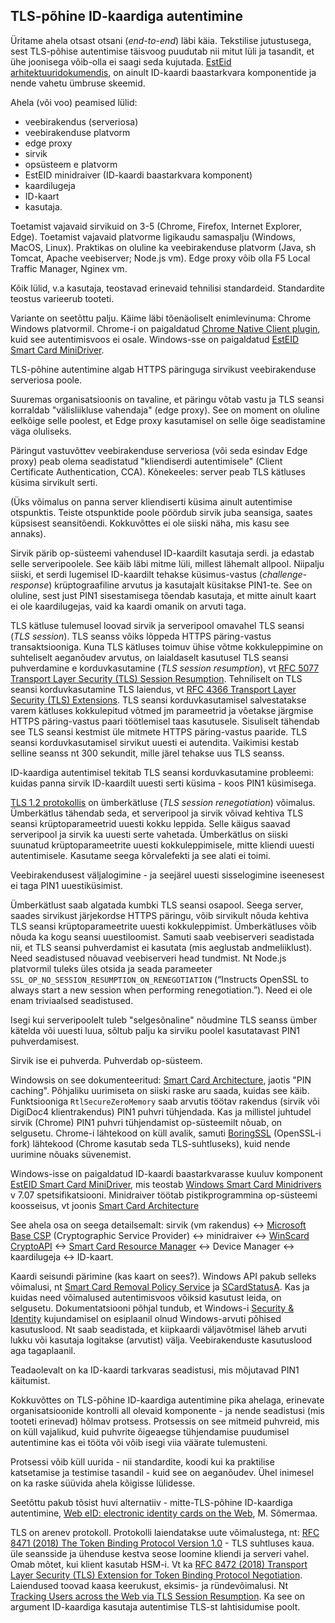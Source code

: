 ## TLS-põhine ID-kaardiga autentimine

Üritame ahela otsast otsani (_end-to-end_) läbi käia. Tekstilise jutustusega, sest TLS-põhise autentimise täisvoog puudutab nii mitut lüli ja tasandit, et ühe joonisega võib-olla ei saagi seda kujutada. [EstEid arhitektuuridokumendis](http://open-eid.github.io/#architecture-of-id-software), on ainult ID-kaardi baastarkvara komponentide ja nende vahetu ümbruse skeemid.

Ahela (või voo) peamised lülid:

- veebirakendus (serveriosa)
- veebirakenduse platvorm
- edge proxy
- sirvik
- opsüsteem e platvorm
- EstEID minidraiver (ID-kaardi baastarkvara komponent)
- kaardilugeja
- ID-kaart
- kasutaja.

Toetamist vajavaid sirvikuid on 3-5 (Chrome, Firefox, Internet Explorer, Edge). Toetamist vajavaid platvorme ligikaudu samaspalju (Windows, MacOS, Linux). Praktikas on oluline ka veebirakenduse platvorm  (Java, sh Tomcat, Apache veebiserver; Node.js vm). Edge proxy võib olla F5 Local Traffic Manager, Nginex vm.

Kõik lülid, v.a kasutaja, teostavad erinevaid tehnilisi standardeid. Standardite teostus varieerub tooteti.

Variante on seetõttu palju. Käime läbi tõenäoliselt enimlevinuma: Chrome Windows platvormil.
Chrome-i on paigaldatud [Chrome Native Client plugin]( https://github.com/open-eid/chrome-token-signing), kuid see autentimisvoos ei osale. Windows-sse on paigaldatud [EstEID Smart Card MiniDriver](https://github.com/open-eid/minidriver).

TLS-põhine autentimine algab HTTPS päringuga sirvikust veebirakenduse serveriosa poole.

Suuremas organisatsioonis on tavaline, et päringu võtab vastu ja TLS seansi korraldab "välisliikluse vahendaja" (edge proxy). See on moment on oluline eelkõige selle poolest, et Edge proxy kasutamisel on selle õige seadistamine väga oluliseks.

Päringut vastuvõttev veebirakenduse serveriosa (või seda esindav Edge proxy) peab olema seadistatud "kliendiserdi autentimisele" (Client Certificate Authentication, CCA). Kõnekeeles: server peab TLS kätluses küsima sirvikult serti.

(Üks võimalus on panna server kliendiserti küsima ainult autentimise otspunktis. Teiste otspunktide poole pöördub sirvik juba seansiga, saates küpsisest seansitõendi. Kokkuvõttes ei ole siiski näha, mis kasu see annaks).

Sirvik pärib op-süsteemi vahendusel ID-kaardilt kasutaja serdi. ja edastab selle serveripoolele. See käib läbi mitme lüli, millest lähemalt allpool. Niipalju siiski, et serdi lugemisel ID-kaardilt tehakse küsimus-vastus (_challenge-response_) krüptograafiline arvutus ja kasutajalt küsitakse PIN1-te. See on oluline, sest just PIN1 sisestamisega tõendab kasutaja, et mitte ainult kaart ei ole kaardilugejas, vaid ka kaardi omanik on arvuti taga.

TLS kätluse tulemusel loovad sirvik ja serveripool omavahel TLS seansi (_TLS session_). TLS seanss võiks lõppeda HTTPS päring-vastus transaktsiooniga. Kuna TLS kätluses toimuv ühise võtme kokkuleppimine on suhteliselt aeganõudev arvutus, on laialdaselt kasutusel TLS seansi puhverdamine e korduvkasutamine (_TLS session resumption_), vt [RFC 5077 Transport Layer Security (TLS) Session Resumption](https://www.ietf.org/rfc/rfc5077.txt). Tehniliselt on TLS seansi korduvkasutamine TLS laiendus, vt [RFC 4366 Transport Layer Security (TLS) Extensions]( https://www.ietf.org/rfc/rfc4366.txt). TLS seansi korduvkasutamisel salvestatakse varem kätluses kokkulepitud võtmed jm parameetrid ja võetakse järgmise HTTPS päring-vastus paari töötlemisel taas kasutusele. Sisuliselt tähendab see TLS seansi kestmist üle mitmete HTTPS päring-vastus paaride. TLS seansi korduvkasutamisel sirvikut uuesti ei autendita. Vaikimisi kestab selline seanss nt 300 sekundit, mille järel tehakse uus TLS seanss.

ID-kaardiga autentimisel tekitab TLS seansi korduvkasutamine probleemi: kuidas panna sirvik ID-kaardilt uuesti serti küsima - koos PIN1 küsimisega.

[TLS 1.2 protokollis](https://tools.ietf.org/html/rfc5246) on ümberkätluse (_TLS session renegotiation_) võimalus. Ümberkätlus tähendab seda, et serveripool ja sirvik võivad kehtiva TLS seansi krüptoparameetrid uuesti kokku leppida. Selle käigus saavad serveripool ja sirvik ka uuesti serte vahetada. Ümberkätlus on siiski suunatud krüptoparameetrite uuesti kokkuleppimisele, mitte kliendi uuesti autentimisele. Kasutame seega kõrvalefekti ja see alati ei toimi.

Veebirakendusest väljalogimine - ja seejärel uuesti sisselogimine iseenesest ei taga PIN1 uuestiküsimist.

Ümberkätlust saab algatada kumbki TLS seansi osapool. Seega server, saades sirvikust järjekordse HTTPS päringu, võib sirvikult nõuda kehtiva TLS seansi krüptoparameetrite uuesti kokkuleppimist. Ümberkätluses võib nõuda ka kogu seansi uuestiloomist. Samuti saab veebiserveri seadistada nii, et TLS seansi puhverdamist ei kasutata (mis aeglustab andmeliiklust). Need seadistused nõuavad veebiserveri head tundmist. Nt Node.js platvormil tuleks üles otsida ja seada parameeter `SSL_OP_NO_SESSION_RESUMPTION_ON_RENEGOTIATION` (“Instructs OpenSSL to always start a new session when performing renegotiation.”). Need ei ole enam triviaalsed seadistused.

Isegi kui serveripoolelt tuleb "selgesõnaline" nõudmine TLS seanss ümber kätelda või uuesti luua, sõltub palju ka sirviku poolel kasutatavast PIN1 puhverdamisest.

Sirvik ise ei puhverda. Puhverdab op-süsteem.

Windowsis on see dokumenteeritud: [Smart Card Architecture](https://docs.microsoft.com/en-us/windows/security/identity-protection/smart-cards/smart-card-architecture), jaotis "PIN caching". Põhjaliku uurimiseta on siiski raske aru saada, kuidas see käib. Funktsiooniga `RtlSecureZeroMemory` saab arvutis töötav rakendus (sirvik või DigiDoc4 klientrakendus) PIN1 puhvri tühjendada. Kas ja millistel juhtudel sirvik (Chrome) PIN1 puhvri tühjendamist op-süsteemilt nõuab, on selgusetu. Chrome-i lähtekood on küll avalik, samuti [BoringSSL](https://commondatastorage.googleapis.com/chromium-boringssl-docs/headers.html) (OpenSSL-i fork) lähtekood (Chrome kasutab seda TLS-suhtluseks), kuid nende uurimine nõuaks süvenemist.

Windows-isse on paigaldatud ID-kaardi baastarkvarasse kuuluv komponent [EstEID Smart Card MiniDriver](https://github.com/open-eid/minidriver), mis teostab [Windows Smart Card Minidrivers](https://docs.microsoft.com/en-us/previous-versions/windows/hardware/design/dn631754(v=vs.85)) v 7.07 spetsifikatsiooni. Minidraiver töötab pistikprogrammina op-süsteemi koosseisus, vt joonis [Smart Card Architecture](https://docs.microsoft.com/en-us/windows/security/identity-protection/smart-cards/smart-card-architecture)


See ahela osa on seega detailsemalt: sirvik (vm rakendus) <-> [Microsoft Base CSP](https://docs.microsoft.com/en-us/windows/desktop/seccrypto/microsoft-cryptographic-service-providers) (Cryptographic Service Provider) <-> minidraiver <-> [WinScard CryptoAPI](https://docs.microsoft.com/en-us/windows/desktop/api/winscard/) <-> [Smart Card Resource Manager](https://docs.microsoft.com/en-us/windows/desktop/secauthn/smart-card-resource-manager) <-> Device Manager <-> kaardilugeja <-> ID-kaart. 

Kaardi seisundi pärimine (kas kaart on sees?). Windows API pakub selleks võimalusi, nt [Smart Card Removal Policy Service](https://docs.microsoft.com/en-us/windows/security/identity-protection/smart-cards/smart-card-removal-policy-service) ja [SCardStatusA](https://docs.microsoft.com/en-us/windows/desktop/api/winscard/nf-winscard-scardstatusa). Kas ja kuidas need võimalused autentimisvoos võiksid kasutust leida, on selgusetu. Dokumentatsiooni põhjal tundub, et Windows-i [Security & Identity](https://docs.microsoft.com/en-us/windows/desktop/api/_security/) kujundamisel on esiplaanil olnud Windows-arvuti põhised kasutuslood. Nt saab seadistada, et kiipkaardi väljavõtmisel läheb arvuti lukku või kasutaja logitakse (arvutist) välja. Veebirakenduste kasutuslood aga tagaplaanil. 

Teadaolevalt on ka ID-kaardi tarkvaras seadistusi, mis mõjutavad PIN1 käitumist.

Kokkuvõttes on TLS-põhine ID-kaardiga autentimine pika ahelaga, erinevate organisatsioonide kontrolli all olevaid komponente - ja nende seadistusi (mis tooteti erinevad) hõlmav protsess. Protsessis on see mitmeid puhvreid, mis on küll vajalikud, kuid puhvrite õigeaegse tühjendamise puudumisel autentimine kas ei tööta või võib isegi viia väärate tulemusteni.

Protsessi võib küll uurida - nii standardite, koodi kui ka praktilise katsetamise ja testimise tasandil - kuid see on aeganõudev. Ühel inimesel on ka raske süüvida ahela kõigisse lülidesse.

Seetõttu pakub tõsist huvi alternatiiv - mitte-TLS-põhine ID-kaardiga autentimine, [Web eID: electronic identity cards on the Web](https://github.com/open-eid/browser-extensions2), M. Sõmermaa.

TLS on arenev protokoll. Protokolli laiendatakse uute võimalustega, nt: [RFC 8471 (2018) The Token Binding Protocol Version 1.0](https://tools.ietf.org/html/rfc8471) - TLS suhtluses kaua. üle seansside ja ühenduse kestva seose loomine kliendi ja serveri vahel. Omab mõtet, kui klient kasutab HSM-i. Vt ka [RFC 8472 (2018) Transport Layer Security (TLS) Extension for Token Binding Protocol Negotiation](https://tools.ietf.org/html/rfc8472). Laiendused toovad kaasa keerukust, eksimis- ja ründevõimalusi. Nt
[Tracking Users across the Web via TLS Session Resumption]( https://svs.informatik.uni-hamburg.de/publications/2018/2018-12-06-Sy-ACSAC-Tracking_Users_across_the_Web_via_TLS_Session_Resumption.pdf). Ka see on argument ID-kaardiga kasutaja autentimise TLS-st lahtisidumise poolt.
